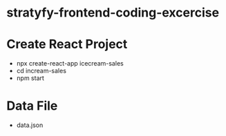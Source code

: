 # stratyfy-frontend-coding-excercise

# Create React Project
- npx create-react-app icecream-sales
- cd incream-sales
- npm start

# Data File
- data.json